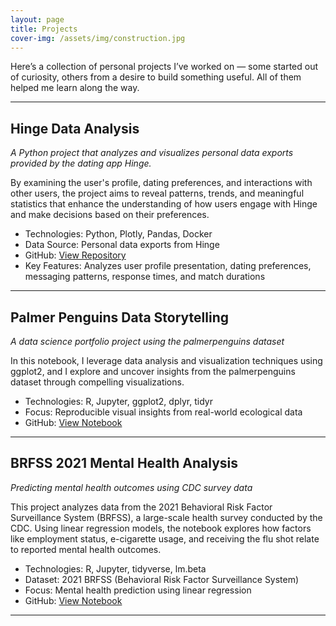 ```yaml
---
layout: page
title: Projects
cover-img: /assets/img/construction.jpg
---
```


Here’s a collection of personal projects I’ve worked on — some started out of curiosity, others from a desire to build something useful. All of them helped me learn along the way.

---

## **Hinge Data Analysis**
*A Python project that analyzes and visualizes personal data exports provided by the dating app Hinge.*  

By examining the user's profile, dating preferences, and interactions with other users, the project aims to reveal patterns, trends, and meaningful statistics that enhance the understanding of how users engage with Hinge and make decisions based on their preferences.

- Technologies: Python, Plotly, Pandas, Docker  
- Data Source: Personal data exports from Hinge  
- GitHub: [View Repository](https://github.com/smpotts/hinge-data-analysis)  
- Key Features: Analyzes user profile presentation, dating preferences, messaging patterns, response times, and match durations

---

## **Palmer Penguins Data Storytelling**
*A data science portfolio project using the palmerpenguins dataset*   

In this notebook, I leverage data analysis and visualization techniques using ggplot2, and I explore and uncover insights from the palmerpenguins dataset through compelling visualizations.

- Technologies: R, Jupyter, ggplot2, dplyr, tidyr  
- Focus: Reproducible visual insights from real-world ecological data  
- GitHub: [View Notebook](https://github.com/smpotts/palmerpenguins-data-story)

---

## **BRFSS 2021 Mental Health Analysis**  
*Predicting mental health outcomes using CDC survey data*  

This project analyzes data from the 2021 Behavioral Risk Factor Surveillance System (BRFSS), a large-scale health survey conducted by the CDC. Using linear regression models, the notebook explores how factors like employment status, e-cigarette usage, and receiving the flu shot relate to reported mental health outcomes.

- Technologies: R, Jupyter, tidyverse, lm.beta
- Dataset: 2021 BRFSS (Behavioral Risk Factor Surveillance System)  
- Focus: Mental health prediction using linear regression  
- GitHub: [View Notebook](https://github.com/smpotts/brfss-health-modeling)

---